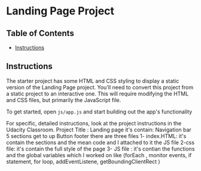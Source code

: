 # Landing Page Project

## Table of Contents

* [Instructions](#instructions)

## Instructions

The starter project has some HTML and CSS styling to display a static version of the Landing Page project. You'll need to convert this project from a static project to an interactive one. This will require modifying the HTML and CSS files, but primarily the JavaScript file.

To get started, open `js/app.js` and start building out the app's functionality

For specific, detailed instructions, look at the project instructions in the Udacity Classroom.
Project Title : Landing page
it's contain:
Navigation bar
5 sections 
get to up Button 
footer
there are three files 
1- index.HTML: it's contain the sections and the mean code and I attached to it the JS file
2-css file: it's contain the full style of the page
3- JS file : it's contian the functions and the global variables which I worked on like (forEach , monitor events, if statement, for loop, addEventListene, getBoundingClientRect )
